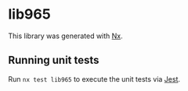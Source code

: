 # lib965

This library was generated with [Nx](https://nx.dev).

## Running unit tests

Run `nx test lib965` to execute the unit tests via [Jest](https://jestjs.io).

